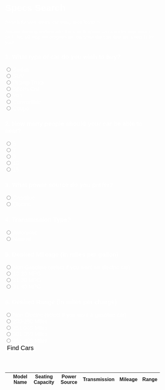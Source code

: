 <meta name="viewport" content="width=device-width, initial-scale=1.0">
<h1> Specs Search </h1>
<p>Search for your dream car using specifications!</p>
<p>Answer these questions with the specifications you want for your dream car! This will help the program narrow down the cars that are a best fit for you!</p>


<style>
    #submit {
        background-color: white;
        border-radius: 8px;
        color: black;
        border: none;
        margin: 0;
        font-family: "Kanit", sans-serif;
        font-size: 20px;
    }

    .testbutton:hover {
        color: rgb(4, 4, 43);
    }

    label {
        font-family: "Kanit", sans-serif;
        font-size: 18px;
        color: white;
    }

    h3 {
        font-family: "Kanit", sans-serif;
        font-size: 20px;
        color: white;
    }

    h1 {
        font-family: "Kanit", sans-serif;
        font-size: 30px;
        color: white;
    }

    p {
        font-family: "Kanit", sans-serif;
        font-size: 15px;
        color: white;
    }
</style>


<script>
            function validate(event) {
                event.preventDefault();
                //Rest of the code
            }
            function search_car() {
                let input = document.getElementById('type').value
                console.log("input taken");
                input = input.toLowerCase();
                let x = document.getElementsByClassName('carspecs');
                for (i = 0; i < x.length; i++) {
                    if (!x[i].innerHTML.toLowerCase().includes(input)) {
                        x[i].style.display = "none";
                    }
                    else {
                        x[i].style.display = "list-item";
                    }
                }
            }

            function showTable() {
                alert("fetching");
                const read_options = {
                    method: 'GET', // *GET, POST, PUT, DELETE, etc.
                    mode: 'cors', // no-cors, *cors, same-origin
                    cache: 'default', // *default, no-cache, reload, force-cache, only-if-cached
                    credentials: 'omit', // include, *same-origin, omit
                    headers: {
                        'Content-Type': 'application/json'
                    },
                };
                fetch('https://finalssvgcars.duckdns.org/api/carspecs', read_options)
                    .then(response => response.json())
                    .then(data => createTable(data));
                    console.log(data);
                //  $(".table").remove();*/
               //  createTable(data);
               return false;
            }

            function createTable(data)
            {
                alert("Getting data");
                // $("#table").remove();
                var table = $('<table>');
                // "<table class='table' id='table' border=1 style='color:#fff !important; background-color:#d09c00 !important'>";
                // add a row for name and marks
                table += `<tr>
                                      <th>Model Name</th>
                                      <th>Type</th>
                                      <th>Seating Capacity</th>
                                      <th>Power Source</th>
                                      <th>Transmission Type</th>
                                      <th>Mileage</th>
                                      <th>Range</th>
                                    </tr>`;
                // now add another row to show subject
                table += `<tr>
                                      <th width=200></th>
                                      <th width=200></th>
                                      <th width=200></th>
                                      <th width=200></th>
                                      <th width=200></th>
                                      <th width=200></th>
                                      <th width=200></th>
                                    </tr>`;
                var tr = "";
                var sed = document.getElementById("type").value;
                var suv = document.getElementById("type1").value;
                var tru = document.getElementById("type2").value;
                var spo = document.getElementById("type3").value;
                var van = document.getElementById("type4").value;
                var con = document.getElementById("type5").value;
                var cou = document.getElementById("type6").value;

                var five = document.getElementById("seatingCapacity").value;
                var seven = document.getElementById("seatingCapacity1").value;
                var eight = document.getElementById("seatingCapacity2").value;
                var ten = document.getElementById("seatingCapacity3").value;
                var fifteen = document.getElementById("seatingCapacity4").value;

                var gas = document.getElementById("powerSource").value;
                var elec = document.getElementById("powerSource1").value;

                var auto = document.getElementById("transmission").value;
                var man = document.getElementById("transmission1").value;

                var a = document.getElementById("mileage").value;
                var b = document.getElementById("mileage1").value;
                var c = document.getElementById("mileage2").value;
                var d = document.getElementById("mileage3").value;

                var e = document.getElementById("range").value;
                var f = document.getElementById("range1").value;
                var g = document.getElementById("range2").value;
                var h = document.getElementById("range3").value;
                var i = document.getElementById("range4").value;

                // alert(data[0].cuisine);
                
                for (let i = 0; i < data.length; i++) {
                    if (data[i].type.toLowerCase() == b.toLowerCase() && data[i].seatingCapacity.toLowerCase() == c.toLowerCase() && data[i].powerSource.toLowerCase() == d.toLowerCase() && data[i].transmission.toLowerCase() == e.toLowerCase() && data[i].mileage.toLowerCase() == f.toLowerCase() && data[i].range.toLowerCase() == g.toLowerCase()) {
                        //alert(data[i].recipename);
                        tr += "<tr>";
                            tr += `<td>${data[i].type}</td>`;
                            tr += `<td>${data[i].seatingCapacity}</td>`;
                            tr += `<td>${data[i].powerSource}</td>`;
                            tr += `<td>${data[i].transmission}</td>`;
                            tr += `<td>${data[i].mileage}</td>`;
                            tr += `<td>${data[i].range}</td>`;
                        tr += "</tr>"
                    }
                }
                table += tr + "</table>";
                document.getElementById("table") ?? {innerHTML: ''};
                table.innerHTML += table;             
                document.getElementById("range").value = g;
                document.getElementById("mileage").value = f;
                document.getElementById("transmission").value = e;
                document.getElementById("powerSource").value = d;
                document.getElementById("seatingCapacity").value = c;
                document.getElementById("type").value = b;
                alert("done");
            }

            // function clearTable() {
            //     var tableRows = resultContainer.getElementsByTagName('tr');
            //     var rowCount = tableRows.length;

            //     for (var x=rowCount-1; x>=0; x--) {
            //         resultContainer.removeChild(tableRows[x]);
            //     }
            // }
            
            // function HideSuggestRecipe(){
            //     var x = document.getElementById("submit");
            //         x.style.display = "none";
            // }
</script>

<html>
    <form onsubmit="validate(); return false;" class="w3-container w3-theme w3-card">
    <h3> 1. What type of car do you wish to buy? </h3>
        <input type="radio" id="type" name="Sedan" value="Sedan">
        <label for="Sedan">Sedan</label><br>
        <input type="radio" id="type1" name="SUV" value="SUV">
        <label for="SUV">SUV</label><br>
        <input type="radio" id="type2" name="Pickup Truck" value="Pickup Truck">
        <label for="type">Pickup Truck</label><br>
        <input type="radio" id="type3" name="Sports Car" value="Sports Car">
        <label for="Sports Car">Sports Car</label><br>
        <input type="radio" id="type4" name="Van" value="Van">
        <label for="Van">Van</label><br>
        <input type="radio" id="type5" name="Convertible" value="Convertible">
        <label for="Convertible">Convertible</label><br>
        <input type="radio" id="type6" name="Coupe" value="Coupe">
        <label for="Coupe">Coupe</label><br>
    <h3> 2. How many people should your car be able to seat?</h3>
        <input type="radio" id="seatingCapacity" name="5" value="5">
        <label for="5">5</label><br>
        <input type="radio" id="seatingCapacity1" name="7" value="7">
        <label for="7">7</label><br>
        <input type="radio" id="seatingCapacity2" name="8" value="8">
        <label for="8">8</label><br>
        <input type="radio" id="seatingCapacity3" name="10" value="10">
        <label for="10">10</label><br>
        <input type="radio" id="seatingCapacity4" name="15" value="15">
        <label for="15">15</label><br>
    <h3> 3. What power source do you prefer?</h3>
        <input type="radio" id="powerSource" name="Gasoline" value="Gasoline">
        <label for="Gasoline">Gasoline</label><br>
        <input type="radio" id="powerSource1" name="Electric" value="Electric">
        <label for="Electric">Electric</label><br>
    <h3> 4. Transmission Type?</h3>
        <input type="radio" id="transmission" name="Automatic" value="Automatic">
        <label for="Automatic">Automatic</label><br>
        <input type="radio" id="transmission1" name="Manual" value="Manual">
        <label for="Manual">Manual</label><br>
    <h3> 5. Desired Mileage (in miles per gallon)</h3>
        <input type="radio" id="mileage" name="Non-Gasoline" value="Non-Gasoline">
        <label for="Non-Gasoline">Non-Gasoline (select if you want an electric car)</label><br>
        <input type="radio" id="mileage1" name="a" value="a">
        <label for="a">10-20 MPG</label><br>
        <input type="radio" id="mileage2" name="b" value="b">
        <label for="b">21-30 MPG</label><br>
        <input type="radio" id="mileage3" name="c" value="c">
        <label for="c">31-40 MPG</label><br>
    <h3> 6. Desired Range (in miles per charge)</h3>
        <input type="radio" id="range" name="Non-Electric" value="Non-Electric">
        <label for="Non-Electric">Non-Electric (select if you want a gasoline car)</label><br>
        <input type="radio" id="range1" name="1" value="1">
        <label for="1">200-250 Miles</label><br>
        <input type="radio" id="range2" name="2" value="2">
        <label for="2">251-300 Miles</label><br>
        <input type="radio" id="range3" name="3" value="3">
        <label for="3">301-350 Miles</label><br>
        <input type="radio" id="range4" name="4" value="4">
        <label for="4">351-400 Miles</label><br>
        <input id="submit" type="submit" value="Find Cars" onclick="showTable(); return false;">
    <h3>
        <br>
        <table class="table-latitude" id="table">
        <thead>
            <tr>
                <th></th>
                <th>Model Name</th>
                <th>Seating Capacity</th> 
                <th>Power Source</th>
                <th>Transmission</th>
                <th>Mileage</th>
                <th>Range</th>
            </tr>
        </thead>
        <tbody id="result">
        </tbody>
        </table>
